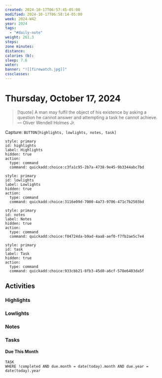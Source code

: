 ```yaml
---
created: 2024-10-17T06:57:45-05:00
modified: 2024-10-17T06:58:14-05:00
week: 2024-W42
year: 2024
tags:
  - "#daily-note"
weight: 261.3
steps: 
zone minutes: 
distance: 
calories (b): 
sleep: 7.6
water: 
banner: "![[firewatch.jpg]]"
cssclasses: 
---
```

# Thursday, October 17, 2024

> [!quote] A man may fulfil the object of his existence by asking a question he cannot answer and attempting a task he cannot achieve.
> — Oliver Wendell Holmes Jr.

Capture: `BUTTON[highlights, lowlights, notes, task]`

```meta-bind-button
style: primary
id: highlights
label: Highlights
hidden: true
action:
  type: command
  command: quickadd:choice:c3fa1c95-2b7a-4738-9e45-9b3344abc7bd
```

```meta-bind-button
style: primary
id: lowlights
label: Lowlights
hidden: true
action:
  type: command
  command: quickadd:choice:3116e09d-7000-4a73-9706-471c7b2503bd
```

```meta-bind-button
style: primary
id: notes
label: Notes
hidden: true
action:
  type: command
  command: quickadd:choice:f04724da-b9ad-4aa8-aef0-f7fb2ae5c7e4
```

```meta-bind-button
style: primary
id: task
label: Task
hidden: true
action:
  type: command
  command: quickadd:choice:933cbb21-8fb3-45d0-a6cf-578e6403da5f
```

## Activities

### Highlights
 
### Lowlights

### Notes

### Tasks

#### Due This Month

```dataview
TASK
WHERE !completed AND due.month = date(today).month AND due.year = date(today).year
```